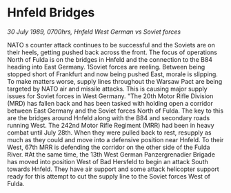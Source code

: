 # Hnfeld Bridges

*30 July 1989, 0700hrs, Hnfeld   West German vs Soviet forces*

NATO s counter attack continues to be successful and the Soviets are on their heels, getting pushed back across the front.  The focus of operations North of Fulda is on the bridges in Hnfeld and the connection to the B84 heading into East Germany. 1Soviet forces are reeling.  Between being stopped short of Frankfurt and now being pushed East, morale is slipping.  To make matters worse, supply lines throughout the Warsaw Pact are being targeted by NATO air and missile attacks.  This is causing major supply issues for Soviet forces in West Germany.   "The 20th Motor Rifle Division (MRD) has fallen back and has been tasked with holding open a corridor between East Germany and the Soviet forces North of Fulda.  The key to this are the bridges around Hnfeld along with the B84 and secondary roads running West.  The 242nd Motor Rifle Regiment (MRR) had been in heavy combat until July 28th.  When they were pulled back to rest, resupply as much as they could and move into a defensive position near Hnfeld.  To their West, 67th MRR is defending the corridor on the other side of the Fulda River. #At the same time, the 13th West German Panzergrenadier Brigade has moved into position West of Bad Hersfeld to begin an attack South towards Hnfeld.  They have air support and some attack helicopter support ready for this attempt to cut the supply line to the Soviet forces West of Fulda.
